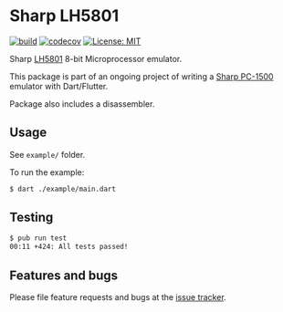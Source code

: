 # Sharp LH5801 

[![build](https://github.com/cbonello/lh5801/workflows/CI/badge.svg)](https://github.com/cbonello/lh5801/actions)
[![codecov](https://codecov.io/gh/cbonello/lh5801/branch/master/graph/badge.svg)](https://codecov.io/gh/cbonello/lh5801)
[![License: MIT](https://img.shields.io/badge/license-MIT-purple.svg)](https://opensource.org/licenses/MIT)

Sharp [LH5801](docs/PC1500.TechnicalReferenceManual.pdf?raw=true) 8-bit Microprocessor emulator.

This package is part of an ongoing project of writing a [Sharp PC-1500](https://en.wikipedia.org/wiki/Sharp_PC-1500) emulator with Dart/Flutter.

Package also includes a disassembler.

## Usage

See `example/` folder.

To run the example:

```bash
$ dart ./example/main.dart
```

## Testing

```bash
$ pub run test
00:11 +424: All tests passed!
```

## Features and bugs

Please file feature requests and bugs at the [issue tracker][tracker].

[tracker]: https://github.com/cbonello/lh5801/issues
